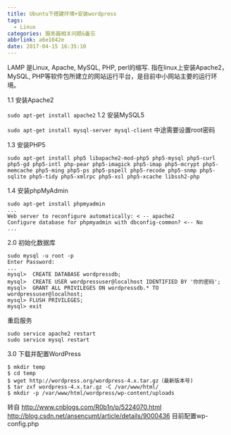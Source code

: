 ```yaml
---
title: Ubuntu下搭建环境+安装wordpress
tags:
  - Linux
categories: 服务器相关问题&备忘
abbrlink: a6e1042e
date: 2017-04-15 16:35:10
---
```


LAMP 是Linux, Apache, MySQL, PHP, perl的缩写. 指在linux上安装Apache2，MySQL, PHP等软件包所建立的网站运行平台，是目前中小网站主要的运行环境。
<!-- more -->
1.1 安装Apache2

`sudo apt-get install apache2`
1.2 安装MySQL5

`sudo apt-get install mysql-server mysql-client`
中途需要设置root密码

1.3 安装PHP5

```
sudo apt-get install php5 libapache2-mod-php5 php5-mysql php5-curl php5-gd php5-intl php-pear php5-imagick php5-imap php5-mcrypt php5-memcache php5-ming php5-ps php5-pspell php5-recode php5-snmp php5-sqlite php5-tidy php5-xmlrpc php5-xsl php5-xcache libssh2-php 
```
1.4 安装phpMyAdmin

```
sudo apt-get install phpmyadmin
...
Web server to reconfigure automatically: < -- apache2
Configure database for phpmyadmin with dbconfig-common? <-- No 
...
```
2.0 初始化数据库
```
sudo mysql -u root -p
Enter Password:
...
mysql>  CREATE DATABASE wordpressdb;
mysql>  CREATE USER wordpressuser@localhost IDENTIFIED BY '你的密码';
mysql>  GRANT ALL PRIVILEGES ON wordpressdb.* TO wordpressuser@localhost;
mysql> FLUSH PRIVILEGES;
mysql> exit 
```
重启服务

``` 
sudo service apache2 restart
sudo service mysql restart 
```
3.0 下载并配置WordPress
```
$ mkdir temp
$ cd temp
$ wget http://wordpress.org/wordpress-4.x.tar.gz（最新版本号)
$ tar zxf wordpress-4.x.tar.gz -C /var/www/html/
$ mkdir -p /var/www/html/wordpress/wp-content/uploads
```

转自
http://www.cnblogs.com/R0b1n/p/5224070.html
http://blog.csdn.net/ansencumt/article/details/9000436
目前配置wp-config.php
